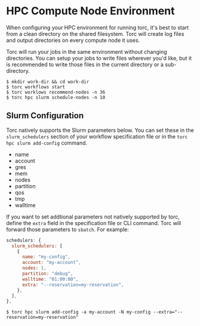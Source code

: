 # HPC Compute Node Environment

When configuring your HPC environment for running torc, it's best to start from a clean directory
on the shared filesystem. Torc will create log files and output directories on every compute node
it uses.

Torc will run your jobs in the same environment without changing directories. You can setup your
jobs to write files wherever you'd like, but it is recommended to write those files in the current
directory or a sub-directory.

```console
$ mkdir work-dir && cd work-dir
$ torc workflows start
$ torc worklows recommend-nodes -n 36
$ torc hpc slurm schedule-nodes -n 10
```

## Slurm Configuration

Torc natively supports the Slurm parameters below. You can set these in the `slurm_schedulers`
section of your workflow specification file or in the `torc hpc slurm add-config` command.

- name
- account
- gres
- mem
- nodes
- partition
- qos
- tmp
- walltime

If you want to set addtional parameters not natively supported by torc, define the `extra` field
in the specification file or CLI command. Torc will forward those parameters to `sbatch`. For
example:

```JavaScript
schedulers: {
  slurm_schedulers: [
    {
      name: "my-config",
      account: "my-account",
      nodes: 1,
      partition: "debug",
      walltime: "01:00:00",
      extra: "--reservation=my-reservation",
    },
  ],
},
```

```console
$ torc hpc slurm add-config -a my-account -N my-config --extra="--reservation=my-reservation"
```
